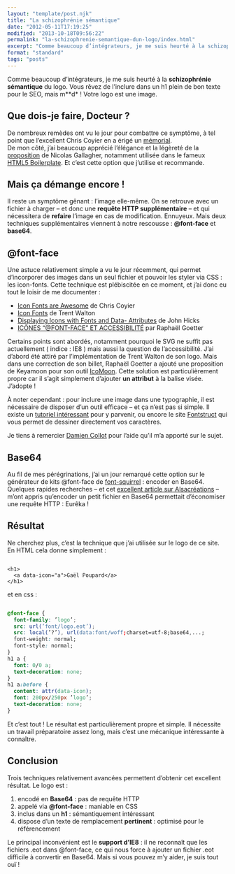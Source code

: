 ```yaml
---
layout: "template/post.njk"
title: "La schizophrénie sémantique"
date: "2012-05-11T17:19:25"
modified: "2013-10-18T09:56:22"
permalink: "la-schizophrenie-semantique-dun-logo/index.html"
excerpt: "Comme beaucoup d’intégrateurs, je me suis heurté à la schizophrénie sémantique du logo. Vous rêvez de l’inclure dans un h1 plein de bon texte pour le SEO, mais m**d* ! Votre logo est une image. Que dois-je faire, Docteur ? De nombreux remèdes ont vu le jour pour combattre ce symptôme, à tel point que […]"
format: "standard"
tags: "posts"
---
```

Comme beaucoup d’intégrateurs, je me suis heurté à la **schizophrénie sémantique** du logo. Vous rêvez de l’inclure dans un h1 plein de bon texte pour le SEO, mais m\*\*d\* ! Votre logo est une image.

## Que dois-je faire, Docteur ?

De nombreux remèdes ont vu le jour pour combattre ce symptôme, à tel point que l’excellent Chris Coyier en a érigé un [mémorial](https://css-tricks.com/examples/ImageReplacement/).  
De mon côté, j’ai beaucoup apprécié l’élégance et la légèreté de la [proposition](https://nicolasgallagher.com/another-css-image-replacement-technique/) de Nicolas Gallagher, notamment utilisée dans le fameux [HTML5 Boilerplate](https://html5boilerplate.com/). Et c’est cette option que j’utilise et recommande.

## Mais ça démange encore !

Il reste un symptôme gênant : l’image elle-même. On se retrouve avec un fichier à charger – et donc une **requête HTTP supplémentaire** – et qui nécessitera de **refaire** l’image en cas de modification. Ennuyeux. Mais deux techniques supplémentaires viennent à notre rescousse : **@font-face** et **base64**.

## @font-face

Une astuce relativement simple a vu le jour récemment, qui permet d’incorporer des images dans un seul fichier et pouvoir les styler via CSS : les icon-fonts. Cette technique est plébiscitée en ce moment, et j’ai donc eu tout le loisir de me documenter :

* [Icon Fonts are Awesome](https://css-tricks.com/examples/IconFont/) de Chris Coyier
* [Icon Fonts](https://trentwalton.com/2012/05/04/icon-fonts/) de Trent Walton
* [Displaying Icons with Fonts and Data- Attributes](https://24ways.org/2011/displaying-icons-with-fonts-and-data-attributes) de John Hicks
* [ICÔNES “@FONT-FACE” ET ACCESSIBILITÉ](https://blog.goetter.fr/post/18017100624/icones-font-face-et-accessibilite) par Raphaël Goetter

Certains points sont abordés, notamment pourquoi le SVG ne suffit pas actuellement ( indice : IE8 ) mais aussi la question de l’accessibilité. J’ai d’abord été attiré par l’implémentation de Trent Walton de son logo. Mais dans une correction de son billet, Raphaël Goetter a ajouté une proposition de Keyamoon pour son outil [IcoMoon](https://keyamoon.com/icomoon/#toHome). Cette solution est particulièrement propre car il s’agit simplement d’ajouter **un attribut** à la balise visée. J’adopte !

À noter cependant : pour inclure une image dans une typographie, il est nécessaire de disposer d’un outil efficace – et ça n’est pas si simple. Il existe un [tutoriel intéressant](https://www.webdesignerdepot.com/2012/01/how-to-make-your-own-icon-webfont/) pour y parvenir, ou encore le site [Fontstruct](https://fontstruct.com/) qui vous permet de dessiner directement vos caractères.  
  
Je tiens à remercier [Damien Collot](https://damien-collot.com/) pour l’aide qu’il m’a apporté sur le sujet.

## Base64

Au fil de mes pérégrinations, j’ai un jour remarqué cette option sur le générateur de kits @font-face de [font-squirrel](https://www.fontsquirrel.com/) : encoder en Base64. Quelques rapides recherches – et cet [excellent article sur Alsacréations](https://www.alsacreations.com/article/lire/1439-data-uri-schema.html) – m’ont appris qu’encoder un petit fichier en Base64 permettait d’économiser une requête HTTP : Eurêka !

## Résultat

Ne cherchez plus, c’est la technique que j’ai utilisée sur le logo de ce site. En HTML cela donne simplement :

```markup

<h1>
  <a data-icon="a">Gaël Poupard</a>
</h1>
```

et en css :

```css

@font-face {
  font-family: ’logo’;
  src: url(’font/logo.eot’);
  src: local(’?’), url(data:font/woff;charset=utf-8;base64,...;
  font-weight: normal;
  font-style: normal;
}
h1 a {
  font: 0/0 a;
  text-decoration: none;
}
h1 a:before {
  content: attr(data-icon);
  font: 200px/250px ’logo’;
  text-decoration: none;
}
```

Et c’est tout ! Le résultat est particulièrement propre et simple. Il nécessite un travail préparatoire assez long, mais c’est une mécanique intéressante à connaître.

## Conclusion

Trois techniques relativement avancées permettent d’obtenir cet excellent résultat. Le logo est :

1.  encodé en **Base64** : pas de requête HTTP
2.  appelé via **@font-face** : maniable en CSS
3.  inclus dans un **h1** : sémantiquement intéressant
4.  dispose d’un texte de remplacement **pertinent** : optimisé pour le référencement

Le principal inconvénient est le **support d’IE8** : il ne reconnaît que les fichiers .eot dans @font-face, ce qui nous force à ajouter un fichier .eot difficile à convertir en Base64. Mais si vous pouvez m’y aider, je suis tout ouï !